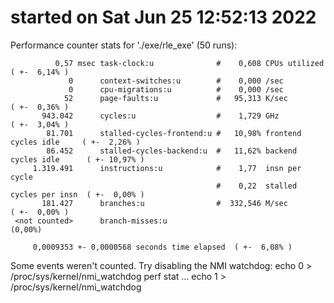 # started on Sat Jun 25 12:52:13 2022


 Performance counter stats for './exe/rle_exe' (50 runs):

              0,57 msec task-clock:u              #    0,608 CPUs utilized            ( +-  6,14% )
                 0      context-switches:u        #    0,000 /sec                   
                 0      cpu-migrations:u          #    0,000 /sec                   
                52      page-faults:u             #   95,313 K/sec                    ( +-  0,36% )
           943.042      cycles:u                  #    1,729 GHz                      ( +-  3,04% )
            81.701      stalled-cycles-frontend:u #   10,98% frontend cycles idle     ( +-  2,26% )
            86.452      stalled-cycles-backend:u  #   11,62% backend cycles idle      ( +- 10,97% )
         1.319.491      instructions:u            #    1,77  insn per cycle         
                                                  #    0,22  stalled cycles per insn  ( +-  0,00% )
           181.427      branches:u                #  332,546 M/sec                    ( +-  0,00% )
     <not counted>      branch-misses:u                                               (0,00%)

         0,0009353 +- 0,0000568 seconds time elapsed  ( +-  6,08% )

Some events weren't counted. Try disabling the NMI watchdog:
	echo 0 > /proc/sys/kernel/nmi_watchdog
	perf stat ...
	echo 1 > /proc/sys/kernel/nmi_watchdog
